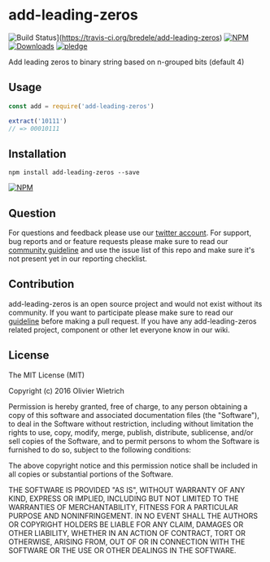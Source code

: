# add-leading-zeros

![Build Status](https://travis-ci.org/bredele/add-leading-zeros.svg?branch=master)](https://travis-ci.org/bredele/add-leading-zeros)
 [![NPM](https://img.shields.io/npm/v/add-leading-zeros.svg)](https://www.npmjs.com/package/add-leading-zeros)
 [![Downloads](https://img.shields.io/npm/dm/add-leading-zeros.svg)](http://npm-stat.com/charts.html?package=add-leading-zeros)
 [![pledge](https://bredele.github.io/contributing-guide/community-pledge.svg)](https://github.com/bredele/contributing-guide/blob/master/guidelines.md)

Add leading zeros to binary string based on n-grouped bits (default 4)

## Usage

```js
const add = require('add-leading-zeros')

extract('10111')
// => 00010111
```


## Installation

```shell
npm install add-leading-zeros --save
```

[![NPM](https://nodei.co/npm/add-leading-zeros.png)](https://nodei.co/npm/add-leading-zeros/)


## Question

For questions and feedback please use our [twitter account](https://twitter.com/bredeleca). For support, bug reports and or feature requests please make sure to read our
<a href="https://github.com/bredele/contributing-guide/blob/master/guidelines.md" target="_blank">community guideline</a> and use the issue list of this repo and make sure it's not present yet in our reporting checklist.

## Contribution

add-leading-zeros is an open source project and would not exist without its community. If you want to participate please make sure to read our <a href="https://github.com/bredele/contributing-guide/blob/master/guidelines.md" target="_blank">guideline</a> before making a pull request. If you have any add-leading-zeros related project, component or other let everyone know in our wiki.

## License

The MIT License (MIT)

Copyright (c) 2016 Olivier Wietrich

Permission is hereby granted, free of charge, to any person obtaining a copy
of this software and associated documentation files (the "Software"), to deal
in the Software without restriction, including without limitation the rights
to use, copy, modify, merge, publish, distribute, sublicense, and/or sell
copies of the Software, and to permit persons to whom the Software is
furnished to do so, subject to the following conditions:

The above copyright notice and this permission notice shall be included in all
copies or substantial portions of the Software.

THE SOFTWARE IS PROVIDED "AS IS", WITHOUT WARRANTY OF ANY KIND, EXPRESS OR
IMPLIED, INCLUDING BUT NOT LIMITED TO THE WARRANTIES OF MERCHANTABILITY,
FITNESS FOR A PARTICULAR PURPOSE AND NONINFRINGEMENT. IN NO EVENT SHALL THE
AUTHORS OR COPYRIGHT HOLDERS BE LIABLE FOR ANY CLAIM, DAMAGES OR OTHER
LIABILITY, WHETHER IN AN ACTION OF CONTRACT, TORT OR OTHERWISE, ARISING FROM,
OUT OF OR IN CONNECTION WITH THE SOFTWARE OR THE USE OR OTHER DEALINGS IN THE
SOFTWARE.
